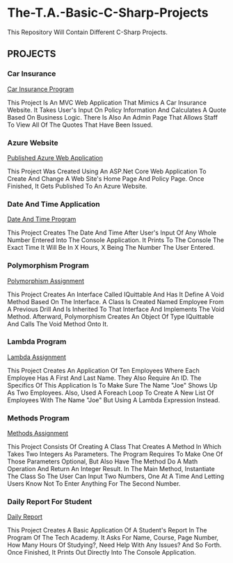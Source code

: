 # The-T.A.-Basic-C-Sharp-Projects
This Repository Will Contain Different C-Sharp Projects.

<h2>PROJECTS</h2>

<h3>Car Insurance</h3>

[Car Insurance Program](https://github.com/MJ231/The-T.A.-Basic-C-Sharp-Projects/tree/main/Basic_C%23_Programs/CarInsurance)

This Project Is An MVC Web Application That Mimics A Car Insurance Website. It Takes User's Input On Policy Information And Calculates A Quote Based On Business Logic. There Is Also An Admin Page That Allows Staff To View All Of The Quotes That Have Been Issued.

<h3>Azure Website</h3>

[Published Azure Web Application](https://myfirstweba.azurewebsites.net/)

This Project Was Created Using An ASP.Net Core Web Application To Create And Change A Web Site's Home Page And Policy Page. Once Finished, It Gets Published To An Azure Website.

<h3>Date And Time Application</h3>

[Date And Time Program](https://github.com/MJ231/The-T.A.-Basic-C-Sharp-Projects/tree/main/Basic_C%23_Programs/Date%20and%20Time%20Assignment)

This Project Creates The Date And Time After User's Input Of Any Whole Number Entered Into The Console Application. It Prints To The Console The Exact Time It Will Be In X Hours, X Being The Number The User Entered.

<h3>Polymorphism Program</h3>

[Polymorphism Assignment](https://github.com/MJ231/The-T.A.-Basic-C-Sharp-Projects/tree/main/Basic_C%23_Programs/Interface%20Assignment)

This Project Creates An Interface Called IQuittable And Has It Define A Void Method Based On The Interface. A Class Is Created Named Employee From A Previous Drill And Is Inherited To That Interface And Implements The Void Method. Afterward, Polymorphism Creates An Object Of Type IQuittable And Calls The Void Method Onto It.

<h3>Lambda Program</h3>

[Lambda Assignment](https://github.com/MJ231/The-T.A.-Basic-C-Sharp-Projects/tree/main/Basic_C%23_Programs/Lambda%20Program)

This Project Creates An Application Of Ten Employees Where Each Employee Has A First And Last Name. They Also Require An ID. The Specifics Of This Application Is To Make Sure The Name "Joe" Shows Up As Two Employees. Also, Used A Foreach Loop To Create A New List Of Employees With The Name "Joe" But Using A Lambda Expression Instead.

<h3>Methods Program</h3>

[Methods Assignment](https://github.com/MJ231/The-T.A.-Basic-C-Sharp-Projects/tree/main/Basic_C%23_Programs/MethodOptional)

This Project Consists Of Creating A Class That Creates A Method In Which Takes Two Integers As Parameters. The Program Requires To Make One Of Those Parameters Optional, But Also Have The Method Do A Math Operation And Return An Integer Result. In The Main Method, Instantiate The Class So The User Can Input Two Numbers, One At A Time And Letting Users Know Not To Enter Anything For The Second Number.

<h3>Daily Report For Student</h3>

[Daily Report](https://github.com/MJ231/The-T.A.-Basic-C-Sharp-Projects/tree/main/Basic_C%23_Programs/DailyReportStudents)

This Project Creates A Basic Application Of A Student's Report In The Program Of The Tech Academy. It Asks For Name, Course, Page Number, How Many Hours Of Studying?, Need Help With Any Issues? And So Forth. Once Finished, It Prints Out Directly Into The Console Application.
